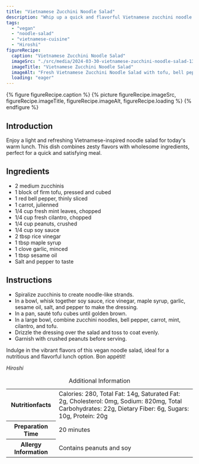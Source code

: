 ```yaml
---
title: "Vietnamese Zucchini Noodle Salad"
description: "Whip up a quick and flavorful Vietnamese zucchini noodle salad for a light and satisfying lunch option. This vegan dish is bursting with fresh ingredients and zesty flavors."
tags:
  - "vegan"
  - "noodle-salad"
  - "vietnamese-cuisine"
  - "Hiroshi"
figureRecipe: 
  caption: "Vietnamese Zucchini Noodle Salad"
  imageSrc: "./src/media/2024-03-30-vietnamese-zucchini-noodle-salad-1351.png"
  imageTitle: "Vietnamese Zucchini Noodle Salad"
  imageAlt: "Fresh Vietnamese Zucchini Noodle Salad with tofu, bell pepper, carrot, mint, cilantro, and peanuts on a rustic table"
  loading: "eager"
---
```


{% figure figureRecipe.caption %}
{% picture figureRecipe.imageSrc, figureRecipe.imageTitle, figureRecipe.imageAlt, figureRecipe.loading %}
{% endfigure %}

## Introduction

Enjoy a light and refreshing Vietnamese-inspired noodle salad for today's warm lunch. This dish combines zesty flavors with wholesome ingredients, perfect for a quick and satisfying meal.

## Ingredients

- 2 medium zucchinis
- 1 block of firm tofu, pressed and cubed
- 1 red bell pepper, thinly sliced
- 1 carrot, julienned
- 1/4 cup fresh mint leaves, chopped
- 1/4 cup fresh cilantro, chopped
- 1/4 cup peanuts, crushed
- 1/4 cup soy sauce
- 2 tbsp rice vinegar
- 1 tbsp maple syrup
- 1 clove garlic, minced
- 1 tbsp sesame oil
- Salt and pepper to taste

## Instructions

- Spiralize zucchinis to create noodle-like strands.
- In a bowl, whisk together soy sauce, rice vinegar, maple syrup, garlic, sesame oil, salt, and pepper to make the dressing.
- In a pan, sauté tofu cubes until golden brown.
- In a large bowl, combine zucchini noodles, bell pepper, carrot, mint, cilantro, and tofu.
- Drizzle the dressing over the salad and toss to coat evenly.
- Garnish with crushed peanuts before serving.

Indulge in the vibrant flavors of this vegan noodle salad, ideal for a nutritious and flavorful lunch option. Bon appétit!

*Hiroshi*

<table><caption class='sr-only'>Additional Information</caption><tr><th>Nutritionfacts</th><td>Calories: 280, Total Fat: 14g, Saturated Fat: 2g, Cholesterol: 0mg, Sodium: 820mg, Total Carbohydrates: 22g, Dietary Fiber: 6g, Sugars: 10g, Protein: 20g&nbsp;</td></tr><tr><th>Preparation Time</th><td>20 minutes&nbsp;</td></tr><tr><th>Allergy Information</th><td>Contains peanuts and soy&nbsp;</td></tr></table>

